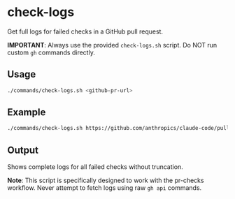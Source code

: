 # check-logs

Get full logs for failed checks in a GitHub pull request.

**IMPORTANT**: Always use the provided `check-logs.sh` script. Do NOT run custom `gh` commands directly.

## Usage

```bash
./commands/check-logs.sh <github-pr-url>
```

## Example

```bash
./commands/check-logs.sh https://github.com/anthropics/claude-code/pull/123
```

## Output

Shows complete logs for all failed checks without truncation.

**Note**: This script is specifically designed to work with the pr-checks workflow. Never attempt to fetch logs using raw `gh api` commands.